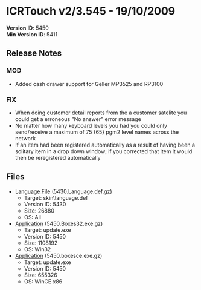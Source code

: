 # ICRTouch v2/3.545 - 19/10/2009

__Version ID__: 5450
<br>__Min Version ID__: 5411

## Release Notes
### MOD
- Added cash drawer support for Geller MP3525 and RP3100

### FIX
- When doing customer detail reports from the a customer satelite you could get a erroneous "No answer" error message
- No matter how many keyboard levels you had you could only send/receive a maximum of 75 {65} pgm2 level names across the network
- If an item had been registered automatically as a result of having been a solitary item in a drop down window; if you corrected that item it would then be reregistered automatically

## Files
- [Language File](https://www.icrtouch.com/updates/icrtouch/5430.Language.def.gz) (5430.Language.def.gz)
  - Target: skin\language.def
  - Version ID: 5430
  - Size: 26880
  - OS: All
- [Application](https://www.icrtouch.com/updates/icrtouch/5450.Boxes32.exe.gz) (5450.Boxes32.exe.gz)
  - Target: update.exe
  - Version ID: 5450
  - Size: 1108192
  - OS: Win32
- [Application](https://www.icrtouch.com/updates/icrtouch/5450.boxesce.exe.gz) (5450.boxesce.exe.gz)
  - Target: update.exe
  - Version ID: 5450
  - Size: 655326
  - OS: WinCE x86

